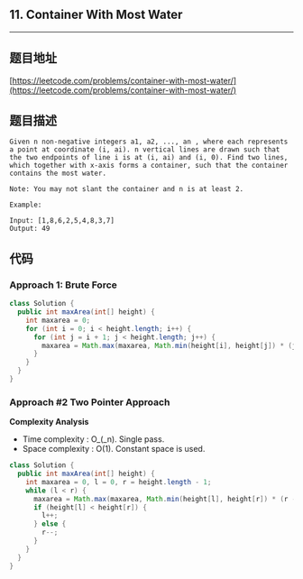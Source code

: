 ## 11. Container With Most Water

----
## 题目地址

[https://leetcode.com/problems/container-with-most-water/](https://leetcode.com/problems/container-with-most-water/)

## 题目描述

```text
Given n non-negative integers a1, a2, ..., an , where each represents a point at coordinate (i, ai). n vertical lines are drawn such that the two endpoints of line i is at (i, ai) and (i, 0). Find two lines, which together with x-axis forms a container, such that the container contains the most water.

Note: You may not slant the container and n is at least 2.

Example:

Input: [1,8,6,2,5,4,8,3,7]
Output: 49
```

## 代码

### Approach 1: Brute Force

```java
class Solution {
  public int maxArea(int[] height) {
    int maxarea = 0;
    for (int i = 0; i < height.length; i++) {
      for (int j = i + 1; j < height.length; j++) {
        maxarea = Math.max(maxarea, Math.min(height[i], height[j]) * (j - i));
      }
    }
  }
}
```

### Approach \#2 Two Pointer Approach

**Complexity Analysis**

* Time complexity : O_\(_n\). Single pass.
* Space complexity : O\(1\). Constant space is used.

```java
class Solution {
  public int maxArea(int[] height) {
    int maxarea = 0, l = 0, r = height.length - 1;
    while (l < r) {
      maxarea = Math.max(maxarea, Math.min(height[l], height[r]) * (r - l));
      if (height[l] < height[r]) {
        l++;
      } else {
        r--;
      }
    }
  }
}
```

